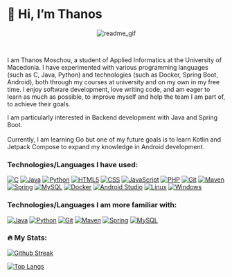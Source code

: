 # 👋 Hi, I’m Thanos

<p align="center"><img src="https://github.com/Anmol-Baranwal/Cool-GIFs-For-GitHub/assets/74038190/7d484dc9-68a9-4ee6-a767-aea59035c12d" alt="readme_gif"></p></br>

I am Thanos Moschou, a student of Applied Informatics at the University of Macedonia. I have experimented with various programming languages (such as C, Java, Python) and technologies (such as Docker, Spring Boot, Android), both through my courses at university and on my own in my free time. I enjoy software development, love writing code, and am eager to learn as much as possible, to improve myself and help the team I am part of, to achieve their goals. </br>

I am particularly interested in Backend development with Java and Spring Boot. </br></br>
Currently, I am learning Go but one of my future goals is to learn Kotlin and Jetpack Compose to expand my knowledge in Android development.

### Technologies/Languages I have used:

[![C](https://img.shields.io/badge/C-black?logo=C&logoColor=white&style=for-the-badge)](https://github.com/thanosmoschou)
[![Java](https://img.shields.io/badge/Java-black?logo=openjdk&logoColor=white&style=for-the-badge)](https://github.com/thanosmoschou)
[![Python](https://img.shields.io/badge/Python-black?logo=python&style=for-the-badge)](https://github.com/thanosmoschou)
[![HTML5](https://img.shields.io/badge/HTML5-black?logo=html5&&style=for-the-badge)](https://github.com/thanosmoschou)
[![CSS](https://img.shields.io/badge/CSS-black?logo=css3&&style=for-the-badge)](https://github.com/thanosmoschou)
[![JavaScript](https://img.shields.io/badge/JavaScript-black?logo=javascript&&style=for-the-badge)](https://github.com/thanosmoschou)
[![PHP](https://img.shields.io/badge/PHP-black?logo=php&logoColor=white&style=for-the-badge)](https://github.com/thanosmoschou)
[![Git](https://img.shields.io/badge/Git-black?logo=git&style=for-the-badge)](https://github.com/thanosmoschou)
[![Maven](https://img.shields.io/badge/Maven-black?logo=apachemaven&style=for-the-badge)](https://github.com/thanosmoschou)
[![Spring](https://img.shields.io/badge/Spring-black?logo=spring&&style=for-the-badge)](https://github.com/thanosmoschou)
[![MySQL](https://img.shields.io/badge/MySQL-black?logo=mysql&style=for-the-badge)](https://github.com/thanosmoschou)
[![Docker](https://img.shields.io/badge/Docker-black?logo=docker&style=for-the-badge)](https://github.com/thanosmoschou)
[![Android Studio](https://img.shields.io/badge/Android%20Studio-black?logo=androidstudio&style=for-the-badge)](https://github.com/thanosmoschou)
[![Linux](https://img.shields.io/badge/Linux-black?logo=linux&style=for-the-badge)](https://github.com/thanosmoschou)
[![Windows](https://img.shields.io/badge/Windows-black?logo=windows&style=for-the-badge)](https://github.com/thanosmoschou)

### Technologies/Languages I am more familiar with:

[![Java](https://img.shields.io/badge/Java-black?logo=openjdk&logoColor=white&style=for-the-badge)](https://github.com/thanosmoschou)
[![Python](https://img.shields.io/badge/Python-black?logo=python&style=for-the-badge)](https://github.com/thanosmoschou)
[![Git](https://img.shields.io/badge/Git-black?logo=git&style=for-the-badge)](https://github.com/thanosmoschou)
[![Maven](https://img.shields.io/badge/Maven-black?logo=apachemaven&style=for-the-badge)](https://github.com/thanosmoschou)
[![Spring](https://img.shields.io/badge/Spring-black?logo=spring&&style=for-the-badge)](https://github.com/thanosmoschou)
[![MySQL](https://img.shields.io/badge/MySQL-black?logo=mysql&style=for-the-badge)](https://github.com/thanosmoschou)

### 🔥 My Stats:
[![Github Streak](https://github-readme-streak-stats.herokuapp.com?user=thanosmoschou&theme=neon)](https://git.io/streak-stats)<br>

[![Top Langs](https://github-readme-stats.vercel.app/api/top-langs/?username=thanosmoschou&theme=neon&langs_count=10&layout=compact)](https://github.com/anuraghazra/github-readme-stats) <br>

<!-- ![Anurag's GitHub stats](https://github-readme-stats.vercel.app/api?username=thanosmoschou&show_icons=true&theme=neon) <br> -->

<!--![Leetcode Stats](https://leetcard.jacoblin.cool/thanosmoschou) <br>-->

<!---
thanosmoschou/thanosmoschou is a ✨ special ✨ repository because its `README.md` (this file) appears on your GitHub profile.
You can click the Preview link to take a look at your changes.
--->
